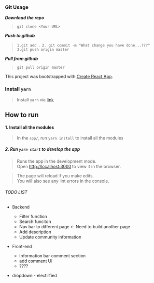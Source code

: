 ### Git Usage
***Download the repo***
>`git clone <Your URL>`

***Push to github***
>`1.git add .`
>`2. git commit -m "What change you have done...???"`
>`3.git push origin master`

***Pull from github***
>`git pull origin master`


This project was bootstrapped with [Create React App](https://github.com/facebook/create-react-app).

### Install `yarn`
>  Install `yarn`  via [link](https://classic.yarnpkg.com/en/docs/install#windows-stable)


## How to run 

#### 1. Install all the modules
>In the `app/`, run `yarn install` to install all the modules

##### 2. Run `yarn start` to develop the app

>Runs the app in the development mode.<br />
>Open [http://localhost:3000](http://localhost:3000) to view it in the browser.

>The page will reload if you make edits.<br />
>You will also see any lint errors in the console.








###### TODO LIST

- Backend
  - Filter function
  - Search funciton
  - Nav bar to different page <- Need to build another page
  - Add description
  - Update community information
- Front-end
  - Information bar comment section
  - add comment UI
  - ????



- dropdown - electirfied 
